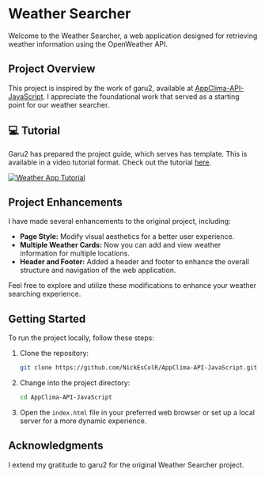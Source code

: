 # Weather Searcher

Welcome to the Weather Searcher, a web application designed for retrieving weather information using the OpenWeather API.

## Project Overview

This project is inspired by the work of garu2, available at [AppClima-API-JavaScript](https://github.com/garu2/AppClima-API-JavaScript). I appreciate the foundational work that served as a starting point for our weather searcher.

## 💻 Tutorial

Garu2 has prepared the project guide, which serves has template. This is available in a video tutorial format. Check out the tutorial [here](https://youtu.be/-dWQ8E62cPU).

[![Weather App Tutorial](https://img.youtube.com/vi/-dWQ8E62cPU/mqdefault.jpg)](https://youtu.be/-dWQ8E62cPU)

## Project Enhancements

I have made several enhancements to the original project, including:

* **Page Style:** Modify visual aesthetics for a better user experience.
* **Multiple Weather Cards:** Now you can add and view weather information for multiple locations.
* **Header and Footer:** Added a header and footer to enhance the overall structure and navigation of the web application.

Feel free to explore and utilize these modifications to enhance your weather searching experience.

## Getting Started

To run the project locally, follow these steps:

1. Clone the repository:

    ```bash
    git clone https://github.com/NickEsColR/AppClima-API-JavaScript.git
    ```

2. Change into the project directory:

    ```bash
    cd AppClima-API-JavaScript
    ```

3. Open the `index.html` file in your preferred web browser or set up a local server for a more dynamic experience.

## Acknowledgments

I extend my gratitude to garu2 for the original Weather Searcher project.
